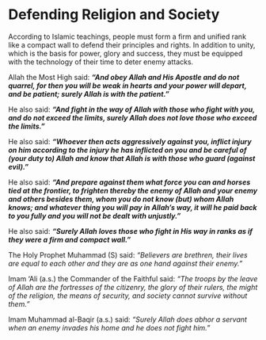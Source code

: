 Defending Religion and Society
==============================

According to Islamic teachings, people must form a firm and unified rank
like a compact wall to defend their principles and rights. In addition
to unity, which is the basis for power, glory and success, they must be
equipped with the technology of their time to deter enemy attacks.

Allah the Most High said: ***“And obey Allah and His Apostle and do not
quarrel, for then you will be weak in hearts and your power will depart,
and be patient; surely Allah is with the patient.”***

He also said: ***“And fight in the way of Allah with those who fight
with you, and do not exceed the limits, surely Allah does not love those
who exceed the limits.”***

He also said: ***“Whoever then acts aggressively against you, inflict
injury on him according to the injury he has inflicted on you and be
careful of (your duty to) Allah and know that Allah is with those who
guard (against evil).”***

He also said: ***“And prepare against them what force you can and horses
tied at the frontier, to frighten thereby the enemy of Allah and your
enemy and others besides them, whom you do not know (but) whom Allah
knows; and whatever thing you will pay in Allah’s way, it will he paid
back to you fully and you will not be dealt with unjustly.”***

He also said: ***“Surely Allah loves those who fight in His way in ranks
as if they were a firm and compact wall.”***

The Holy Prophet Muhammad (S) said: *“Believers are brethren, their
lives are equal to each other and they are as one hand against their
enemy.”*

Imam ‘Ali (a.s.) the Commander of the Faithful said: *“The troops by the
leave of Allah are the fortresses of the citizenry, the glory of their
rulers, the might of the religion, the means of security, and society
cannot survive without them.”*

Imam Muhammad al-Baqir (a.s.) said: *“Surely Allah does abhor a servant
when an enemy invades his home and he does not fight him.”*


